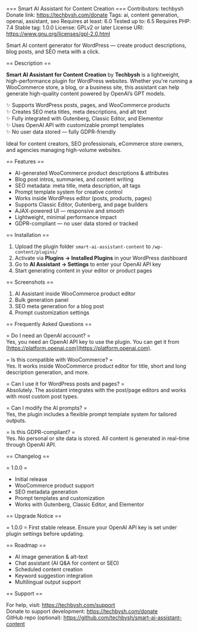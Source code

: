 === Smart AI Assistant for Content Creation ===
Contributors: techbysh
Donate link: https://techbysh.com/donate
Tags: ai, content generation, openai, assistant, seo
Requires at least: 6.0
Tested up to: 6.5
Requires PHP: 7.4
Stable tag: 1.0.0
License: GPLv2 or later
License URI: https://www.gnu.org/licenses/gpl-2.0.html

Smart AI content generator for WordPress — create product descriptions, blog posts, and SEO meta with a click.

== Description ==

**Smart AI Assistant for Content Creation** by **Techbysh** is a lightweight, high-performance plugin for WordPress websites. Whether you're running a WooCommerce store, a blog, or a business site, this assistant can help generate high-quality content powered by OpenAI’s GPT models.

✨ Supports WordPress posts, pages, and WooCommerce products  
✨ Creates SEO meta titles, meta descriptions, and alt text  
✨ Fully integrated with Gutenberg, Classic Editor, and Elementor  
✨ Uses OpenAI API with customizable prompt templates  
✨ No user data stored — fully GDPR-friendly  

Ideal for content creators, SEO professionals, eCommerce store owners, and agencies managing high-volume websites.

== Features ==

- AI-generated WooCommerce product descriptions & attributes  
- Blog post intros, summaries, and content writing  
- SEO metadata: meta title, meta description, alt tags  
- Prompt template system for creative control  
- Works inside WordPress editor (posts, products, pages)  
- Supports Classic Editor, Gutenberg, and page builders  
- AJAX-powered UI — responsive and smooth  
- Lightweight, minimal performance impact  
- GDPR-compliant — no user data stored or tracked

== Installation ==

1. Upload the plugin folder `smart-ai-assistant-content` to `/wp-content/plugins/`
2. Activate via **Plugins → Installed Plugins** in your WordPress dashboard
3. Go to **AI Assistant → Settings** to enter your OpenAI API key
4. Start generating content in your editor or product pages

== Screenshots ==

1. AI Assistant inside WooCommerce product editor
2. Bulk generation panel
3. SEO meta generation for a blog post
4. Prompt customization settings

== Frequently Asked Questions ==

= Do I need an OpenAI account? =  
Yes, you need an OpenAI API key to use the plugin. You can get it from [https://platform.openai.com](https://platform.openai.com).

= Is this compatible with WooCommerce? =  
Yes. It works inside WooCommerce product editor for title, short and long description generation, and more.

= Can I use it for WordPress posts and pages? =  
Absolutely. The assistant integrates with the post/page editors and works with most custom post types.

= Can I modify the AI prompts? =  
Yes, the plugin includes a flexible prompt template system for tailored outputs.

= Is this GDPR-compliant? =  
Yes. No personal or site data is stored. All content is generated in real-time through OpenAI API.

== Changelog ==

= 1.0.0 =
* Initial release
* WooCommerce product support
* SEO metadata generation
* Prompt templates and customization
* Works with Gutenberg, Classic Editor, and Elementor

== Upgrade Notice ==

= 1.0.0 =
First stable release. Ensure your OpenAI API key is set under plugin settings before updating.

== Roadmap ==

- AI image generation & alt-text
- Chat assistant (AI Q&A for content or SEO)
- Scheduled content creation
- Keyword suggestion integration
- Multilingual output support

== Support ==

For help, visit: https://techbysh.com/support  
Donate to support development: https://techbysh.com/donate  
GitHub repo (optional): https://github.com/techbysh/smart-ai-assistant-content
